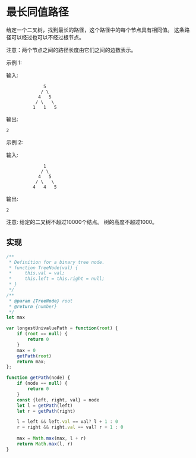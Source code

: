 # 最长同值路径

给定一个二叉树，找到最长的路径，这个路径中的每个节点具有相同值。 这条路径可以经过也可以不经过根节点。

注意：两个节点之间的路径长度由它们之间的边数表示。

示例 1:

输入:
```
              5
             / \
            4   5
           / \   \
          1   1   5
```
输出:
```
2
```
示例 2:

输入:
```
              1
             / \
            4   5
           / \   \
          4   4   5
 ```
输出:
```
2
```
注意: 给定的二叉树不超过10000个结点。 树的高度不超过1000。

## 实现
```js
/**
 * Definition for a binary tree node.
 * function TreeNode(val) {
 *     this.val = val;
 *     this.left = this.right = null;
 * }
 */
/**
 * @param {TreeNode} root
 * @return {number}
 */
let max

var longestUnivaluePath = function(root) {
    if (root == null) {
        return 0
    }
    max = 0
    getPath(root)
    return max;
};

function getPath(node) {
    if (node == null) {
        return 0
    }
    const {left, right, val} = node
    let l = getPath(left)
    let r = getPath(right)

    l = left && left.val == val? l + 1 : 0
    r = right && right.val == val? r + 1 : 0
    
    max = Math.max(max, l + r)
    return Math.max(l, r)
}
```
